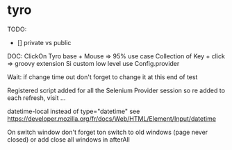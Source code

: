 # tyro

TODO:
- [] private vs public


DOC:
ClickOn Tyro base + Mouse => 95% use case
Collection of Key + click => groovy extension
Si custom  low level use Config.provider


Wait:
 if change time out don't forget to change it at this end of test
 
Registered script added for all the Selenium Provider session so re added to each refresh, visit ...

datetime-local instead of type="datetime" see https://developer.mozilla.org/fr/docs/Web/HTML/Element/Input/datetime
 
 
 On switch window don't forget ton switch to old windows (page never closed) or add close all windows in afterAll
 